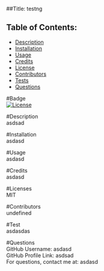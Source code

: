 ##Title: testng<br>

## Table of Contents: 
* [Description](#description) 
* [Installation](#installation)
* [Usage](#usage)
* [Credits](#credits)
* [License](#licenses)
* [Contributors](#contributors)
* [Tests](#tests)
* [Questions](#questions)

#Badge <a name="badge"></a><br>
[![License](https://img.shields.io/badge/)]()


#Description <a name="description"></a><br>
asdsad

#Installation <a name="installation"></a><br>
asdasd

#Usage <a name="usage"></a><br>
asdasd

#Credits <a name="credits"></a><br>
asdasd

#Licenses <a name="licenses"></a><br>
MIT

#Contributors <a name="contributors"></a><br>
undefined

#Test <a name="tests"></a><br>
asdasdas

#Questions <a name="questions"></a><br>
GitHub Username: asdasd<br>
GitHub Profile Link: asdsad<br>
For questions, contact me at: asdasd

